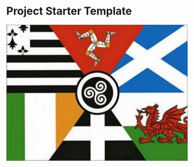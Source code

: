 # Project Starter Template

![A flag representing the Celtic nations' six different flags](docs\imgs\included\celtic_flag.jpg)
